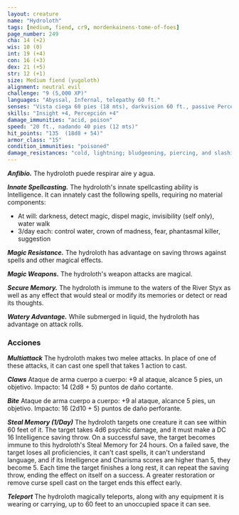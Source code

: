 ```yaml
---
layout: creature
name: "Hydroloth"
tags: [medium, fiend, cr9, mordenkainens-tome-of-foes]
page_number: 249
cha: 14 (+2)
wis: 10 (0)
int: 19 (+4)
con: 16 (+3)
dex: 21 (+5)
str: 12 (+1)
size: Medium fiend (yugoloth)
alignment: neutral evil
challenge: "9 (5,000 XP)"
languages: "Abyssal, Infernal, telepathy 60 ft."
senses: "Vista ciega 60 pies (18 mts), darkvision 60 ft., passive Perception 14"
skills: "Insight +4, Percepción +4"
damage_immunities: "acid, poison"
speed: "20 ft., nadando 40 pies (12 mts)"
hit_points: "135  (18d8 + 54)"
armor_class: "15"
condition_immunities: "poisoned"
damage_resistances: "cold, lightning; bludgeoning, piercing, and slashing from nonmagical attacks"
---
```


***Anfibio.*** The hydroloth puede respirar aire y agua.

***Innate Spellcasting.*** The hydroloth's innate spellcasting ability is Intelligence. It can innately cast the following spells, requiring no material components:
* At will: darkness, detect magic, dispel magic, invisibility (self only), water walk
* 3/day each: control water, crown of madness, fear, phantasmal killer, suggestion

***Magic Resistance.*** The hydroloth has advantage on saving throws against spells and other magical effects.

***Magic Weapons.*** The hydroloth's weapon attacks are magical.

***Secure Memory.*** The hydroloth is immune to the waters of the River Styx as well as any effect that would steal or modify its memories or detect or read its thoughts.

***Watery Advantage.*** While submerged in liquid, the hydroloth has advantage on attack rolls.

### Acciones

***Multiattack*** The hydroloth makes two melee attacks. In place of one of these attacks, it can cast one spell that takes 1 action to cast.

***Claws*** Ataque de arma cuerpo a cuerpo: +9 al ataque, alcance 5 pies, un objetivo. Impacto: 14 (2d8 + 5) puntos de daño cortante.

***Bite*** Ataque de arma cuerpo a cuerpo: +9 al ataque, alcance 5 pies, un objetivo. Impacto: 16 (2d10 + 5) puntos de daño perforante.

***Steal Memory (1/Day)*** The hydroloth targets one creature it can see within 60 feet of it. The target takes 4d6 psychic damage, and it must make a DC 16 Intelligence saving throw. On a successful save, the target becomes immune to this hydroloth's Steal Memory for 24 hours. On a failed save, the target loses all proficiencies, it can't cast spells, it can't understand language, and if its Intelligence and Charisma scores are higher than 5, they become 5. Each time the target finishes a long rest, it can repeat the saving throw, ending the effect on itself on a success. A greater restoration or remove curse spell cast on the target ends this effect early.

***Teleport*** The hydroloth magically teleports, along with any equipment it is wearing or carrying, up to 60 feet to an unoccupied space it can see.